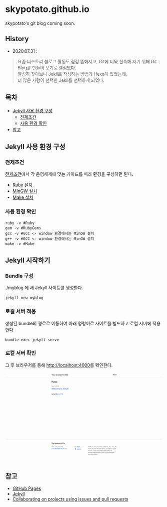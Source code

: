 # skypotato.github.io
skypotato's git blog coming soon.<br>

## History
- 2020.07.31 : 
>요즘 티스토리 블로그 활동도 점점 뜸해지고, Git에 더욱 친숙해 지기 위해 Git Blog를 만들어 보기로 결심했다.<br>
열심히 찾아보니 Jekll로 작성하는 방법과 Hexo이 있었는데, <br> 
더 많은 사람이 선택한 Jekll를 선택하게 되었다.

## 목차

- [Jekyll 사용 환경 구성](#jekyll-사용-환경-구성)
    - [전제조건](#전제조건)
    - [사용 환경 확인](#사용-환경-확인)
- [참고](#참고)

## Jekyll 사용 환경 구성

### 전제조건
[전제조건](http://jekyllrb-ko.github.io/docs/installation/#requirements)에서 각 운영체제에 맞는 가이드를 따라 환경을 구성하면 된다.

- [Ruby 설치](https://www.ruby-lang.org/en/downloads/)
- [MinGW 설치](http://www.mingw.org/)
- [Make 설치](http://gnuwin32.sourceforge.net/packages/make.htm)

### 사용 환경 확인
```shell script
ruby -v #Ruby
gem -v #RubyGems
gcc -v #GCC <- window 환경에서는 MinGW 설치
g++ -v #GCC <- window 환경에서는 MinGW 설치
make -v #Make
```

## Jekyll 시작하기

### Bundle 구성
./myblog 에 새 Jekyll 사이트를 생성한다.

~~~shell script
jekyll new myblog
~~~

### 로컬 서버 적용
생성된 bundle의 경로로 이동하여 아래 명령어로 사이트를 빌드하고 로컬 서버에 적용한다.

~~~shell script
bundle exec jekyll serve
~~~

### 로컬 서버 확인
그 후 브라우저를 통해 [http://localhost:4000](http://localhost:4000)를 확인한다.

![Jekll 첫번째 페이](./assets/img/FirstJekllPage.png)

## 참고
- [GitHub Pages](https://pages.github.com/)
- [Jekyll](https://jekyllrb.com/)
- [Collaborating on projects using issues and pull requests](https://help.github.com/categories/collaborating-on-projects-using-issues-and-pull-requests/)

